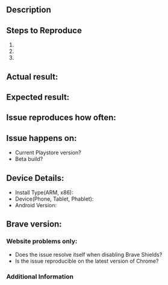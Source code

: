 <!-- Have you searched for similar issues? Before submitting this issue, please check the open issues and add a note before logging a new issue. 

PLEASE USE THE TEMPLATE BELOW TO PROVIDE INFORMATION ABOUT THE ISSUE. 
INSUFFICIENT INFO WILL GET THE ISSUE CLOSED. IT WILL ONLY BE REOPENED AFTER SUFFICIENT INFO IS PROVIDED-->

## Description <!--Provide a brief description of the issue-->


## Steps to Reproduce <!--Please add a series of steps to reproduce the issue-->

   1. 
   2. 
   3. 

## Actual result: <!--Please add screenshots if needed-->


## Expected result:


## Issue reproduces how often: <!--[Easily reproduced/Intermittent issue/No steps to reproduce]-->

## Issue happens on: <!-- Mention yes or no -->
   - Current Playstore version?
   - Beta build?

## Device Details:
   - Install Type(ARM, x86):
   - Device(Phone, Tablet, Phablet):
   - Android Version:
   
## Brave version:


### Website problems only:  
- Does the issue resolve itself when disabling Brave Shields? 
- Is the issue reproducible on the latest version of Chrome? 

### Additional Information
<!--Any additional information, related issues, extra QA steps, configuration or data that might be necessary to reproduce the issue-->
